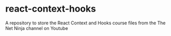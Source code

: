 # react-context-hooks
A repository to store the React Context and Hooks course files from the The Net Ninja channel on Youtube

